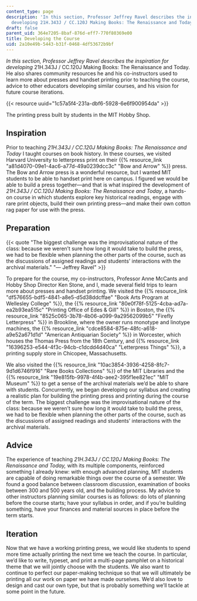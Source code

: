 ```yaml
---
content_type: page
description: 'In this section, Professor Jeffrey Ravel describes the inspiration for
  developing 21H.343J / CC.120J Making Books: The Renaissance and Today.'
draft: false
parent_uid: 364e7205-8baf-876d-eff7-770f80369e00
title: Developing the Course
uid: 2a10e49b-5443-b31f-0468-4df53672b9bf
---
```

*In this section, Professor Jeffrey Ravel describes the inspiration for developing* 21H.343J / CC.120J Making Books: The Renaissance and Today. He also shares community resources he and his co-instructors used to learn more about presses and handset printing prior to teaching the course, advice to other educators developing similar courses, and his vision for future course iterations.

{{< resource uuid="1c57a5f4-231a-dbf6-5928-6e6f900954da" >}}

The printing press built by students in the MIT Hobby Shop.

## Inspiration

Prior to teaching *21H.343J / CC.120J* *Making Books: The Renaissance and Today* I taught courses on book history. In these courses, we visited Harvard University to letterpress print on their {{% resource_link "a81d4070-09e1-4ac6-a77d-49a0239dcc3c" "Bow and Arrow" %}} press. The Bow and Arrow press is a wonderful resource, but I wanted MIT students to be able to handset print here on campus. I figured we would be able to build a press together—and that is what inspired the development of *21H.343J / CC.120J* *Making Books: The Renaissance and Today*, a hands-on course in which students explore key historical readings, engage with rare print objects, build their own printing press—and make their own cotton rag paper for use with the press.

## Preparation

{{< quote "The biggest challenge was the improvisational nature of the class: because we weren’t sure how long it would take to build the press, we had to be flexible when planning the other parts of the course, such as the discussions of assigned readings and students’ interactions with the archival materials." "— Jeffrey Ravel" >}}

To prepare for the course, my co-instructors, Professor Anne McCants and Hobby Shop Director Ken Stone, and I, made several field trips to learn more about presses and handset printing. We visited the {{% resource_link "df576655-bdf5-4841-a8e5-d5d38ddcffae" "Book Arts Program at Wellesley College" %}}, the {{% resource_link "80e0f78f-5125-4cba-ad7a-ea2b93ea515c" "Printing Office of Edes & Gill" %}} in Boston, the {{% resource_link "8525c065-3b78-4b06-a099-9a29562099b5" "Firefly Letterpress" %}} in Brookline, where the owner runs monotype and linotype machines, the {{% resource_link "cdce8584-875e-48fc-a618-a9e52a671d1d" "American Antiquarian Society" %}} in Worcester, which houses the Thomas Press from the 18th Century, and {{% resource_link "16396253-e544-4f3c-94cb-c1dcdd4d40ca" "Letterpress Things" %}}, a printing supply store in Chicopee, Massachusetts.

We also visited the {{% resource_link "10ac3854-3936-4258-8fc7-9d1d6746f916" "Rare Books Collections" %}} of the MIT Libraries and the {{% resource_link "19e815fb-9978-4f4b-aee2-395f1ee821ec" "MIT Museum" %}} to get a sense of the archival materials we’d be able to share with students. Concurrently, we began developing our syllabus and creating a realistic plan for building the printing press and printing during the course of the term. The biggest challenge was the improvisational nature of the class: because we weren’t sure how long it would take to build the press, we had to be flexible when planning the other parts of the course, such as the discussions of assigned readings and students’ interactions with the archival materials.

## Advice

The experience of teaching *21H.343J / CC.120J Making Books: The Renaissance and Today,* with its multiple components, reinforced something I already knew: with enough advanced planning, MIT students are capable of doing remarkable things over the course of a semester. We found a good balance between classroom discussion, examination of books between 300 and 500 years old, and the building process. My advice to other instructors planning similar courses is as follows: do lots of planning before the course starts; have your syllabus in order, and if you’re building something, have your finances and material sources in place before the term starts.

## Iteration

Now that we have a working printing press, we would like students to spend more time actually printing the next time we teach the course. In particular, we’d like to write, typeset, and print a multi-page pamphlet on a historical theme that we will jointly choose with the students. We also want to continue to perfect our paper-making technique so that we will ultimately be printing all our work on paper we have made ourselves. We’d also love to design and cast our own type, but that is probably something we’ll tackle at some point in the future.